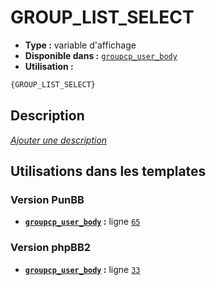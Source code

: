 # GROUP_LIST_SELECT
* __Type :__ variable d'affichage
* __Disponible dans :__ [`groupcp_user_body`](../tpl/var/groupcp_user_body.md)
* __Utilisation :__

```html
{GROUP_LIST_SELECT}
```

## Description
[*Ajouter une description*](https://fa-tvars.appspot.com/var/GROUP_LIST_SELECT)

## Utilisations dans les templates

### Version PunBB
* __[`groupcp_user_body`](../tpl/var/groupcp_user_body.md#readme) :__ ligne [`65`](../tpl/src/punbb/groupcp_user_body.tpl#L65)

### Version phpBB2
* __[`groupcp_user_body`](../tpl/var/groupcp_user_body.md#readme) :__ ligne [`33`](../tpl/src/subsilver/groupcp_user_body.tpl#L33)